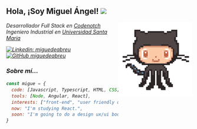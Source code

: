 <h2> Hola, ¡Soy Miguel Ángel! <img src="https://media.giphy.com/media/mGcNjsfWAjY5AEZNw6/giphy.gif" width="50"></h2>
<img align='right' src="https://raw.githubusercontent.com/iCharlesZ/FigureBed/master/img/octocat.gif" width="200">
<p><em>Desarrollador Full Stack en <a href="https://www.codenotch.com/">Codenotch</a></br>
Ingeniero Industrial en <a href="https://usm.edu.ve/">Universidad Santa Maria</a></p>

[![Linkedin: miguedeabreu](https://img.shields.io/badge/-miguedeabreu-blue?style=flat-square&logo=Linkedin&logoColor=white&link=https://www.linkedin.com/in/miguedeabreu/)](https://www.linkedin.com/in/miguedeabreu/)
[![GitHub miguedeabreu](https://img.shields.io/github/followers/miguedeabreu?label=follow&style=social)](https://github.com/miguedeabreu)


### Sobre mí...

```javascript
const migue = {
  code: [Javascript, Typescript, HTML, CSS],
  tools: [Node, Angular, React],
  interests: ["front-end", "user friendly design", "back-end"],
  now: "I'm studying React.",
  soon: "I'm going to do a design ux/ui bootcamp."
}
```
